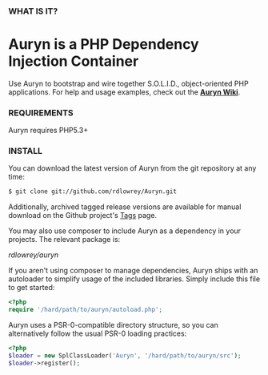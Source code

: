 ### WHAT IS IT?

# Auryn is a PHP Dependency Injection Container

Use Auryn to bootstrap and wire together S.O.L.I.D., object-oriented PHP applications. For help and
usage examples, check out the [**Auryn Wiki**](https://github.com/rdlowrey/Auryn/wiki).

### REQUIREMENTS

Auryn requires PHP5.3+

### INSTALL

You can download the latest version of Auryn from the git repository at any time:

```bash
$ git clone git://github.com/rdlowrey/Auryn.git
```

Additionally, archived tagged release versions are available for manual download on the Github project's
[Tags](https://github.com/rdlowrey/Auryn/tags) page.

You may also use composer to include Auryn as a dependency in your projects. The relevant package is:

*rdlowrey/auryn*

If you aren't using composer to manage dependencies, Auryn ships with an autoloader to simplify 
usage of the included libraries. Simply include this file to get started:

```php
<?php
require '/hard/path/to/auryn/autoload.php';
```

Auryn uses a PSR-0-compatible directory structure, so you can alternatively follow the usual PSR-0
loading practices:

```php
<?php
$loader = new SplClassLoader('Auryn', '/hard/path/to/auryn/src');
$loader->register();
```
